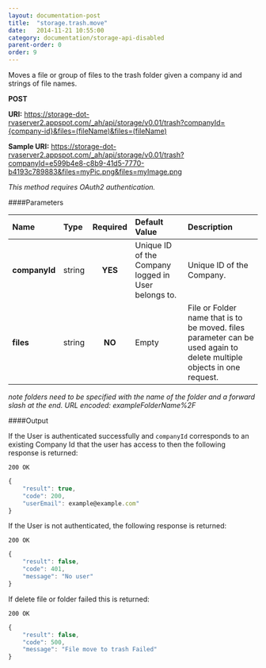 ```yaml
---
layout: documentation-post
title:  "storage.trash.move"
date:   2014-11-21 10:55:00
category: documentation/storage-api-disabled
parent-order: 0
order: 9
---
```


Moves a file or group of files to the trash folder given a company id and strings of file names.

**POST**

**URI:** https://storage-dot-rvaserver2.appspot.com/_ah/api/storage/v0.01/trash?companyId={company-id}&files=(fileName)&files=(fileName)

**Sample URI:** https://storage-dot-rvaserver2.appspot.com/_ah/api/storage/v0.01/trash?companyId=e599b4e8-c8b9-41d5-7770-b4193c789883&files=myPic.png&files=myImage.png

*This method requires OAuth2 authentication.*

####Parameters

| Name    | Type   | Required | Default Value | Description |
|:--------|:-------|:--------:|:--------------|:------------|
| **companyId**  | string |  **YES**  | Unique ID of the Company logged in User belongs to. | Unique ID of the Company. |
| **files**  | string |  **NO**  | Empty | File or Folder name that is to be moved. files parameter can be used again to delete multiple objects in one request.  |

*note folders need to be specified with the name of the folder and a forward slash at the end. URL encoded: exampleFolderName%2F*

####Output

If the User is authenticated successfully and `companyId` corresponds to an existing Company Id that the user has access to then the following response is returned:

```200 OK```

```javascript
{
    "result": true,
    "code": 200,
    "userEmail": example@example.com"
}

```

If the User is not authenticated, the following response is returned:

```200 OK```

```javascript
{
    "result": false,
    "code": 401,
    "message": "No user"
}
```

If delete file or folder failed this is returned:

```200 OK```

```javascript
{
    "result": false,
    "code": 500,
    "message": "File move to trash Failed"
}

```